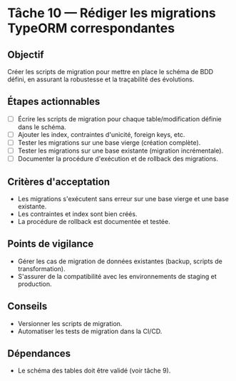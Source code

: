 # Tâche 10 — Rédiger les migrations TypeORM correspondantes

## Objectif
Créer les scripts de migration pour mettre en place le schéma de BDD défini, en assurant la robustesse et la traçabilité des évolutions.

## Étapes actionnables
- [ ] Écrire les scripts de migration pour chaque table/modification définie dans le schéma.
- [ ] Ajouter les index, contraintes d'unicité, foreign keys, etc.
- [ ] Tester les migrations sur une base vierge (création complète).
- [ ] Tester les migrations sur une base existante (migration incrémentale).
- [ ] Documenter la procédure d'exécution et de rollback des migrations.

## Critères d'acceptation
- Les migrations s'exécutent sans erreur sur une base vierge et une base existante.
- Les contraintes et index sont bien créés.
- La procédure de rollback est documentée et testée.

## Points de vigilance
- Gérer les cas de migration de données existantes (backup, scripts de transformation).
- S'assurer de la compatibilité avec les environnements de staging et production.

## Conseils
- Versionner les scripts de migration.
- Automatiser les tests de migration dans la CI/CD.

## Dépendances
- Le schéma des tables doit être validé (voir tâche 9). 